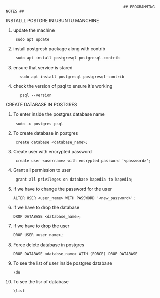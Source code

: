                                                         ## PROGRAMMING NOTES ##

INSTALLL POSTGRE IN UBUNTU MANCHINE

1. update the machine

        sudo apt update
        
2. install postgresh package along with contrib

        sudo apt install postgresql postgresql-contrib
        
4. ensure that service is stared

          sudo apt install postgresql postgresql-contrib
         
5. check the version of psql to ensure it's working

          psql --version

CREATE DATABASE IN POSTGRES

1. To enter inside the postgres database name <postgres>
  
        sudo -u postgres psql
 
2. To create database in postgres
  
        create database <database_name>;

3. Create user with encrypted password
  
        create user <username> with encrypted password '<password>';

4. Grant all permission to user 
      
        grant all privileges on database kapedia to kapedia;
 
5. If we have to change the password for the user
      
       ALTER USER <user_name> WITH PASSWORD '<new_password>';
  
6. If we have to drop the database
  
       DROP DATABASE <database_name>;

 7. If we have to drop the user
  
        DROP USER <user_name>;
 
 8. Force delete database in postgres
  
        DROP DATABASE <databse_name> WITH (FORCE) DROP DATABASE

 9. To see the list of user inside postgres database
  
        \du 
 10. To see the lisr of database
        
         \list

